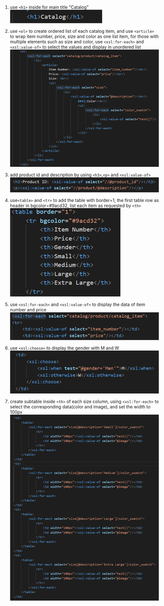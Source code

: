 1. use `<h1>` inside for main title "Catalog"
![image info](../assignments/screenshots/Assignement_MainTitle.png)

2. use `<ol>` to create ordered list of each catalog item, and use `<article>` to wrap item number, price, size and color as one list item, for those with multiple elements such as size and color, use `<xsl:for-each>` and `<xsl:value-of>` to select the values and display in unordered list
![image info](../assignments/screenshots/Assignement_CatalogItem.png)

3. add product id and description by using `<h3>`,`<p>` and `<xsl:value-of>`
![image info](../assignments/screenshots/Assignement_ID_description.png)

4. use`<table>` and `<tr>` to add the table with border=1, the first table row as header in bgcolor=#9acd32, list each item as requested by `<th>`
![image info](../assignments/screenshots/Assignement_TableHeader.png)

5. use `<xsl:for-each>` and `<xsl:value-of>` to display the data of item number and price
![image info](../assignments/screenshots/Assignement_ItemNumber_Price.png)

6. use `<xsl:choose>` to display the gender with M and W
![image info](../assignments/screenshots/Assignement_Gender.png)

7. create subtable inside `<th>` of each size column, using `<xsl:for-each>` to select the corresponding data(color and image), and set the width to 100px
![image info](../assignments/screenshots/Assignement_Size.png)